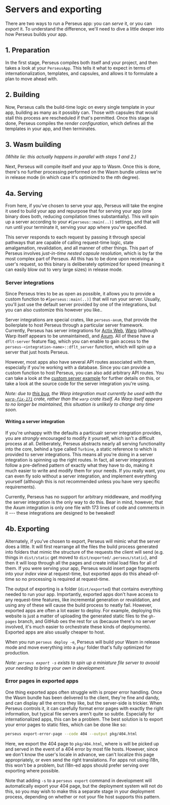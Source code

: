 # Servers and exporting

There are two ways to run a Perseus app: you can *serve* it, or you can *export* it. To understand the difference, we'll need to dive a little deeper into how Perseus builds your app.

## 1. Preparation

In the first stage, Perseus compiles both itself and your project, and then takes a look at your `PerseusApp`. This tells it what to expect in terms of internationalization, templates, and capsules, and allows it to formulate a plan to move ahead with.

## 2. Building

Now, Perseus calls the build-time logic on every single template in your app, building as many as it possibly can. Those with capsules that would stall this process are rescheduled if that's permitted. Once this stage is done, Perseus compiles the *render configuration*, which defines all the templates in your app, and then terminates.

## 3. Wasm building

*(White lie: this actually happens in parallel with steps 1 and 2.)*

Next, Perseus will compile itself and your app to Wasm. Once this is done, there's no further processing performed on the Wasm bundle unless we're in release mode (in which case it's optimized to the nth degree).

## 4a. Serving

From here, if you've chosen to serve your app, Perseus will take the engine it used to build your app and repurpose that for serving your app (one binary does both, reducing compilation times substantially). This will spin up a server according to your `#[perseus::main(..)]` settings, and that will run until your terminate it, serving your app where you've specified.

This server responds to each request by passing it through special pathways that are capable of calling request-time logic, state amalgamation, revalidation, and all manner of other things. This part of Perseus involves *just-in-time nested capsule resolution*, which is by far the most complex part of Perseus. All this has to be done upon receiving a user's request, so this binary is deliberately optimized for speed (meaning it can easily blow out to very large sizes) in release mode.

### Server integrations

Since Perseus tries to be as open as possible, it allows you to provide a custom function to `#[perseus::main(..)]` that will run your server. Usually, you'll just use the default server provided by one of the integrations, but you can also customize this however you like..

Server integrations are special crates, like `perseus-axum`, that provide the boilerplate to host Perseus through a particular server framework. Currently, Perseus has server integrations for [Actix Web](https://github.com/actix/actix-web), [Warp](https://github.com/seanmonstar/warp) (although Warp itself appears to be unmaintained), and [Axum](https://github.com/tokio-rs/axum). All of these have a `dflt-server` feature flag, which you can enable to gain access to the `perseus-<integration-name>::dflt_server` function, which will spin up a server that just hosts Perseus.

However, most apps also have several API routes associated with them, especially if you're working with a database. Since you can provide a custom function to host Perseus, you can also add arbitrary API routes. You can take a look at the [custom server example](https://github.com/framesurge/perseus/tree/main/examples/core/custom_server) for further details on this, or take a look at the source code for the server integration you're using.

*Note: due to [this bug](https://github.com/seanmonstar/warp/issues/171), the Warp integration must currently be used with the [`warp-fix-171`](https://crates.io/crates/warp-fix-171) crate, rather than the `warp` crate itself. As Warp itself appears to no longer be maintained, this situation is unlikely to change any time soon.*

#### Writing a server integration

If you're unhappy with the defaults a particualr server integration provides, you are *strongly* encouraged to modify it yourself, which isn't a difficult process at all. Deliberately, Perseus abstracts nearly all serving functionality into the core, behind a type called `Turbine`, a static reference to which is provided to server integrations. This means all you're doing in a server integration is spinning up the right routes. In fact, all server integrations follow a pre-defined pattern of exactly what they have to do, making it much easier to write and modify them for your needs. If you really want, you can even fly solo without a server integration, and implement everything yourself (although this is not recommended unless you have very specific requirements).

Currently, Perseus has no support for arbitrary middleware, and modifying the server integration is the only way to do this. Bear in mind, however, that the Axum integration is only one file with 173 lines of code and comments in it --- these integrations are designed to be tweaked!

## 4b. Exporting

Alternately, if you've chosen to export, Perseus will mimic what the server does a little. It will first rearrange all the files the build process generated into folders that mimic the structure of the requests the client will send (e.g. things in `dist/static` get moved to `dist/exported/.perseus/static`), and then it will loop through all the pages and create initial load files for all of them. If you were serving your app, Perseus would insert page fragments into your *index view* at request-time, but exported apps do this ahead-of-time so no processing is required at request-time.

The output of exporting is a folder (`dist/exported`) that contains everything needed to run your app. Importantly, exported apps don't have access to any request-time features, like incremental generation or revalidation, and using any of these will cause the build process to neatly fail. However, exported apps are often a lot easier to deploy. For example, deploying this website is just a matter of uploading the generated static files to the `gh-pages` branch, and GitHub oes the rest for us (because there's no server involved, it's much easier to orchestrate these kinds of deployments). Exported apps are also usually cheaper to host.

When you run `perseus deploy -e`, Perseus will build your Wasm in release mode and move everything into a `pkg/` folder that's fully optimized for production.

*Note: `perseus export -s` exists to spin up a miniature file server to avooid your needing to bring your own in development.*

### Error pages in exported apps

One thing exported apps often struggle with is proper error handling. Once the Wasm bundle has been delivered to the client, they're fine and dandy, and can display all the errors they like, but the server-side is trickier. When Perseus controls it, it can carefully format error pages with exactly the right information, but typical file servers aren't quite so subtle. Especially for internationalized apps, this can be a problem. The best solution is to export your error pages to static files, which can be done like so:

```sh
perseus export-error-page --code 404 --output pkg/404.html
```

Here, we export the 404 page to `pkg/404.html`, where is will be picked up and served in the event of a 404 error by most file hosts. However, since we don't know the user's locale in advance, we can't localize this page appropriately, or even send the right translations. For apps not using i18n, this won't be a problem, but i18n-ed apps should prefer serving over exporting where possible.

Note that adding `-s` to a `perseus export` command in development will automatically export your 404 page, but the deployment system will not do this, so you may wish to make this a separate stage in your deployment process, depending on whether or not your file host supports this pattern.
